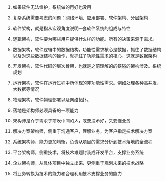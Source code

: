 1. 如果软件无法维护，系统做的再好也没用
2. 复杂系统需要考虑的问题：网络环境、应用部署、软件架构、分层架构

3. 软件架构，就是指从宏观角度说明一套软件系统的组成与特性

4. 逻辑架构，软件要为哪些用户提供什么样的功能。所有的决策来源于需求。
5. 数据架构，软件逻辑中的数据结构。功能性需求核心是数据，抓住了数据结构以及对这些数据结构的操作，就抓住了功能性需求的核心，这就是数据架构
6. 开发架构，软件代码的层次骨架，也就是之前理解的的狭隘的架构涉及。系统规划
7. 运行架构，软件在运行过程中所体现的非功能性需求。例如处理各种高并发、大数据等情况
8. 物理架构，软件物理部署以及网络拓扑。

9. 落地是架构师必须具备的一项能力

10. 架构师是介于需求于研发中间的人，既要技术好，又要懂业务

11. 解决方案架构师，侧重于沟通客户，理解业务，为客户指定技术解决方案
12. 系统架构师，能力更加均衡，负责从项目的需求分析到技术落地的全流程
13. 平台架构师，侧重技术，将技术难题封装成开发平台，支撑业务系统
14. 企业架构师，从具体项目中独立出来，更侧重于规划未来的技术战略
15. 将业务转换为技术的能力和合理利用技术支撑业务的能力
